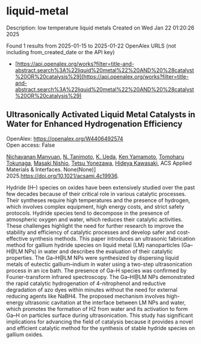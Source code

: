 # liquid-metal
Description: low temperature liquid metals
Created on Wed Jan 22 01:20:26 2025

Found 1 results from 2025-01-15 to 2025-01-22
OpenAlex URLS (not including from_created_date or the API key)
- [https://api.openalex.org/works?filter=title-and-abstract.search%3A%22liquid%20metal%22%20AND%20%28catalyst%20OR%20catalysis%29](https://api.openalex.org/works?filter=title-and-abstract.search%3A%22liquid%20metal%22%20AND%20%28catalyst%20OR%20catalysis%29)

## Ultrasonically Activated Liquid Metal Catalysts in Water for Enhanced Hydrogenation Efficiency   

OpenAlex: https://openalex.org/W4406492574    
Open access: False
    
[Nichayanan Manyuan](https://openalex.org/A5020622642), [N. Tanimoto](https://openalex.org/A5040461779), [K. Ueda](https://openalex.org/A5001294972), [Ken Yamamoto](https://openalex.org/A5038664065), [Tomoharu Tokunaga](https://openalex.org/A5024166630), [Masaki Nishio](https://openalex.org/A5113943814), [Tetsu Yonezawa](https://openalex.org/A5065530384), [Hideya Kawasaki](https://openalex.org/A5021550995), ACS Applied Materials & Interfaces. None(None)] 2025.https://doi.org/10.1021/acsami.4c19936.
    
Hydride (H–) species on oxides have been extensively studied over the past few decades because of their critical role in various catalytic processes. Their syntheses require high temperatures and the presence of hydrogen, which involves complex equipment, high energy costs, and strict safety protocols. Hydride species tend to decompose in the presence of atmospheric oxygen and water, which reduces their catalytic activities. These challenges highlight the need for further research to improve the stability and efficiency of catalytic processes and develop safer and cost-effective synthesis methods. This paper introduces an ultrasonic fabrication method for gallium hydride species on liquid metal (LM) nanoparticles (Ga–H@LM NPs) in water and describes the evaluation of their catalytic properties. The Ga–H@LM NPs were synthesized by dispersing liquid metals of eutectic gallium–indium in water using a two-step ultrasonication process in an ice bath. The presence of Ga–H species was confirmed by Fourier-transform infrared spectroscopy. The Ga–H@LM NPs demonstrated the rapid catalytic hydrogenation of 4-nitrophenol and reductive degradation of azo dyes within minutes without the need for external reducing agents like NaBH4. The proposed mechanism involves high-energy ultrasonic cavitation at the interface between LM NPs and water, which promotes the formation of H2 from water and its activation to form Ga–H on particles surface during ultrasonication. This study has significant implications for advancing the field of catalysis because it provides a novel and efficient catalytic method for the synthesis of stable hydride species on gallium oxides.    

    
